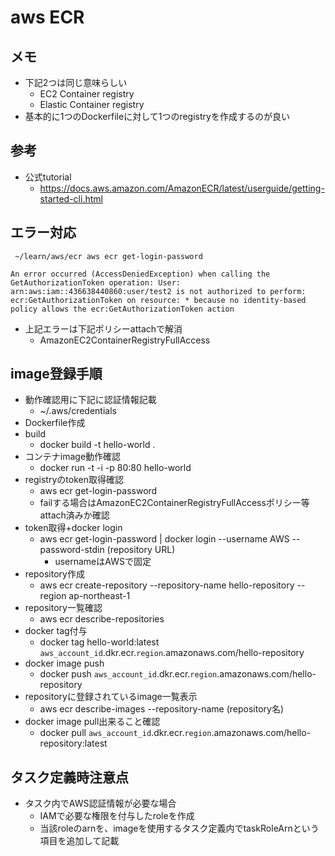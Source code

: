 # aws ECR

## メモ

- 下記2つは同じ意味らしい
  - EC2 Container registry
  - Elastic Container registry
- 基本的に1つのDockerfileに対して1つのregistryを作成するのが良い

## 参考

- 公式tutorial
  - https://docs.aws.amazon.com/AmazonECR/latest/userguide/getting-started-cli.html

## エラー対応

```
 ~/learn/aws/ecr aws ecr get-login-password

An error occurred (AccessDeniedException) when calling the GetAuthorizationToken operation: User: arn:aws:iam::436638440860:user/test2 is not authorized to perform: ecr:GetAuthorizationToken on resource: * because no identity-based policy allows the ecr:GetAuthorizationToken action
```

- 上記エラーは下記ポリシーattachで解消
  - AmazonEC2ContainerRegistryFullAccess

## image登録手順

- 動作確認用に下記に認証情報記載
  - ~/.aws/credentials 
- Dockerfile作成
- build
  - docker build -t hello-world .
- コンテナimage動作確認
  - docker run -t -i -p 80:80 hello-world
- registryのtoken取得確認
  - aws ecr get-login-password
  - failする場合はAmazonEC2ContainerRegistryFullAccessポリシー等attach済みか確認
- token取得+docker login
  - aws ecr get-login-password | docker login --username AWS --password-stdin (repository URL)
    - usernameはAWSで固定
- repository作成
  - aws ecr create-repository --repository-name hello-repository --region ap-northeast-1
- repository一覧確認
  - aws ecr describe-repositories
- docker tag付与
  - docker tag hello-world:latest `aws_account_id`.dkr.ecr.`region`.amazonaws.com/hello-repository
- docker image push
  - docker push `aws_account_id`.dkr.ecr.`region`.amazonaws.com/hello-repository
- repositoryに登録されているimage一覧表示
  - aws ecr describe-images --repository-name (repository名)
- docker image pull出来ること確認
  - docker pull `aws_account_id`.dkr.ecr.`region`.amazonaws.com/hello-repository:latest

## タスク定義時注意点

- タスク内でAWS認証情報が必要な場合
  - IAMで必要な権限を付与したroleを作成
  - 当該roleのarnを、imageを使用するタスク定義内でtaskRoleArnという項目を追加して記載
